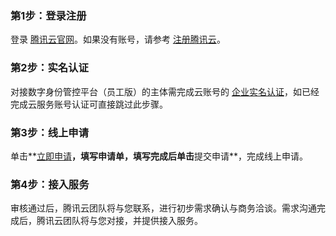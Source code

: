 ### 第1步：登录注册
登录 [腾讯云官网](https://cloud.tencent.com/login)。如果没有账号，请参考 [注册腾讯云](https://cloud.tencent.com/document/product/378/17985)。

### 第2步：实名认证
对接数字身份管控平台（员工版）的主体需完成云账号的 [企业实名认证](https://cloud.tencent.com/document/product/378/10496)，如已经完成云服务账号认证可直接跳过此步骤。

### 第3步：线上申请
单击**[立即申请](https://cloud.tencent.com/apply/p/3z5q31b88ia)**，填写申请单，填写完成后单击**提交申请**，完成线上申请。

### 第4步：接入服务
审核通过后，腾讯云团队将与您联系，进行初步需求确认与商务洽谈。需求沟通完成后，腾讯云团队将与您对接，并提供接入服务。

